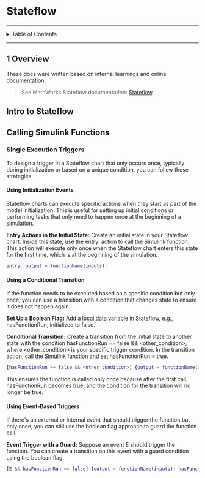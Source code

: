 # Stateflow

---

<details markdown="1">
  <summary>Table of Contents</summary>



</details>

---

## 1 Overview

These docs were written based on internal learnings and online documentation.

> See MathWorks Stateflow
> documentation: [Stateflow](https://www.mathworks.com/help/stateflow/).

## Intro to Stateflow

## Calling Simulink Functions

### Single Execution Triggers

To design a trigger in a Stateflow chart that only occurs once, typically during
initialization or based on a unique condition, you can follow these strategies:

#### Using Initialization Events

Stateflow charts can execute specific actions when they start as part of the
model initialization. This is useful for setting up initial conditions or
performing tasks that only need to happen once at the beginning of a simulation.

**Entry Actions in the Initial State:** Create an initial state in your
Stateflow chart. Inside this state, use the entry: action to call the Simulink
function. This action will execute only once when the Stateflow chart enters
this state for the first time, which is at the beginning of the simulation.

```matlab
entry: output = functionName(inputs);
```

#### Using a Conditional Transition

If the function needs to be executed based on a specific condition but only
once, you can use a transition with a condition that changes state to ensure it
does not happen again.

**Set Up a Boolean Flag:** Add a local data variable in Stateflow, e.g.,
hasFunctionRun, initialized to false.

**Conditional Transition:** Create a transition from the initial state to
another state with the condition hasFunctionRun == false && <other_condition>,
where <other_condition> is your specific trigger condition. In the transition
action, call the Simulink function and set hasFunctionRun = true.

```matlab
[hasFunctionRun == false && <other_condition>] {output = functionName(inputs); hasFunctionRun = true;}
```

This ensures the function is called only once because after the first call,
hasFunctionRun becomes true, and the condition for the transition will no longer
be true.

#### Using Event-Based Triggers

If there's an external or internal event that should trigger the function but
only once, you can still use the boolean flag approach to guard the function
call.

**Event Trigger with a Guard:** Suppose an event E should trigger the function.
You can create a transition on this event with a guard condition using the
boolean flag.

```matlab
[E && hasFunctionRun == false] {output = functionName(inputs); hasFunctionRun = true;}
```
